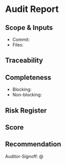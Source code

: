 # Audit Report

## Scope & Inputs
- Commit: 
- Files: 

## Traceability

## Completeness
- Blocking: 
- Non-blocking: 

## Risk Register

## Score

## Recommendation

Auditor-Signoff:  @ 
